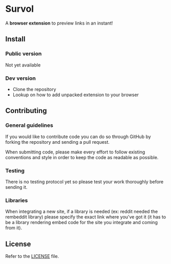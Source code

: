 #  Survol

A **browser extension** to preview links in an instant!

## Install
### Public version
Not yet available

### Dev version
- Clone the repository
- Lookup on how to add unpacked extension to your browser

## Contributing
### General guidelines
If you would like to contribute code you can do so through GitHub by forking the repository and sending a pull request.

When submitting code, please make every effort to follow existing conventions and style in order to keep the code as readable as possible.

### Testing
There is no testing protocol yet so please test your work thoroughly before sending it.

### Libraries
When integrating a new site, if a library is needed (ex: reddit needed the rembeddit library) please specify the exact link where you've got it (it has to be a library rendering embed code for the site you integrate and coming from it).


## License

Refer to the [LICENSE](LICENSE) file.